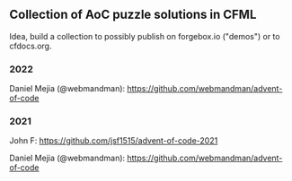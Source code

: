 ## Collection of AoC puzzle solutions in CFML

Idea, build a collection to possibly publish on forgebox.io ("demos") or to cfdocs.org. 

### 2022

Daniel Mejia (@webmandman): https://github.com/webmandman/advent-of-code

### 2021

John F: https://github.com/jsf1515/advent-of-code-2021

Daniel Mejia (@webmandman): https://github.com/webmandman/advent-of-code

